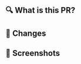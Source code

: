 ## 🔍 What is this PR?

<!-- 해당 PR 에 대한 간단한 설명을 작성합니다. -->

## 📝 Changes

<!-- 해당 PR 에서 변경한 내용을 정리합니다. -->

## 📸 Screenshots

<!-- 첨부할 시연영상 혹은 사진이 있다면 첨부합니다. -->
